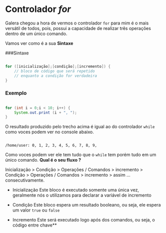# Controlador *for*

Galera chegou a hora de vermos o controlador ```for``` para mim é o mais versátil de todos, pois, possui a capacidade de realizar três operações dentro de um único comando.


Vamos ver como é a sua **Sintaxe**

###Sintaxe

```java

for ([inicialização];[condição];[incremento]) {
    // bloco de código que será repetido
    // enquanto a condição for verdadeira
}

```

### Exemplo

```java

for (int i = 0;i < 10; i++) {
    System.out.print (i + ", ");
}


```
O resultado produzido pelo trecho acima é igual ao do controlador  ```while``` como voces podem ver no console abaixo.

```shell

/home/user: 0, 1, 2, 3, 4, 5, 6, 7, 8, 9,

```

Como voces podem ver ele tem tudo que o ```while``` tem porém tudo em um único comando. **Qual é o seu fluxo ?**

Inicialização > Condição > Operações / Comandos > incremento > Condição > Operações / Comandos > incremento > assim ... consecutivamente.  


* Inicialização
Este bloco é executado somente uma única vez, geralmente nós o utilizamos para declarar a variável de incremento

* Condição
Este bloco espera um resultado booleano, ou seja, ele espera um valor ```true``` ou ```false```

* Incremento
Este será executado logo após dos comandos, ou seja, o
código entre chave**
